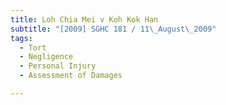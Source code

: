 ```yaml
---
title: Loh Chia Mei v Koh Kok Han
subtitle: "[2009] SGHC 181 / 11\_August\_2009"
tags:
  - Tort
  - Negligence
  - Personal Injury
  - Assessment of Damages

---
```


